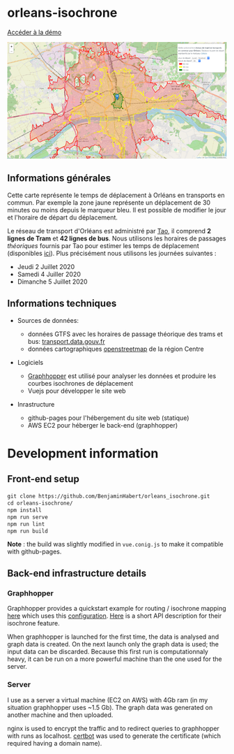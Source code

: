 # orleans-isochrone

[Accéder à la démo](https://benjaminhabert.github.io/orleans_isochrone/)

![map of Orléans](screenshot.png)

## Informations générales

Cette carte représente le temps de déplacement à Orléans en transports en commun. Par exemple la zone jaune représente un déplacement de 30 minutes ou moins depuis le marqueur bleu. Il est possible de modifier le jour et l'horaire de départ du déplacement.

Le réseau de transport d'Orléans est administré par [Tao](https://www.reseau-tao.fr/index.php?), il comprend **2 lignes de Tram** et **42 lignes de bus**. Nous utilisons les horaires de passages *théoriques* fournis par Tao pour estimer les temps de déplacement (disponibles [ici](https://transport.data.gouv.fr/resources/10221)). Plus précisément nous utilisons les journées suivantes :
 - Jeudi 2 Juillet 2020
 - Samedi 4 Juiller 2020
 - Dimanche 5 Juillet 2020


## Informations techniques

- Sources de données:
    - données GTFS avec les horaires de passage théorique des trams et bus: [transport.data.gouv.fr](https://transport.data.gouv.fr/resources/10221)
    - données cartographiques [openstreetmap](https://download.geofabrik.de/europe/france/centre.html) de la région Centre

- Logiciels
    - [Graphhopper](https://github.com/graphhopper/graphhopper) est utilisé pour analyser les données et produire les courbes isochrones de déplacement
    - Vuejs pour développer le site web

- Inrastructure
    - github-pages pour l'hébergement du site web (statique)
    - AWS EC2 pour héberger le back-end (graphhopper)


# Development information


## Front-end setup

```
git clone https://github.com/BenjaminHabert/orleans_isochrone.git
cd orleans-isochrone/
npm install
npm run serve
npm run lint
npm run build
```

**Note** : the build was slightly modified in `vue.conig.js` to make it compatible with github-pages.


## Back-end infrastructure details

### Graphhopper

Graphhopper provides a quickstart example for routing / isochrone mapping [here](https://github.com/graphhopper/graphhopper/blob/master/reader-gtfs/README.md#quick-start) which uses this [configuration](https://github.com/graphhopper/graphhopper/blob/master/reader-gtfs/config-example-pt.yml). [Here](https://github.com/graphhopper/graphhopper/blob/stable/docs/web/api-doc.md#isochrone) is a short API description for their isochrone feature.

When graphhopper is launched for the first time, the data is analysed and graph data is created. On the next launch only the graph data is used; the input data can be discarded. Because this first run is computationnaly heavy, it can be run on a more powerful machine than the one used for the server.

### Server

I use as a server a virtual machine (EC2 on AWS) with 4Gb ram (in my situation graphhopper uses ~1.5 Gb). The graph data was generated on another machine and then uploaded.

nginx is used to encrypt the traffic and to redirect queries to graphhopper with runs as localhost. [certbot](https://certbot.eff.org/lets-encrypt/ubuntubionic-nginx) was used to generate the certificate (which required having a domain name).

